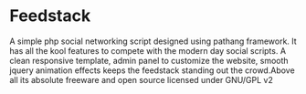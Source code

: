 Feedstack
=========

A simple php social networking script designed using pathang framework. It has all the kool features to compete with the modern day social scripts. A clean responsive template, admin panel to customize the website, smooth jquery animation effects keeps the feedstack standing out the crowd.Above all its absolute freeware and open source licensed under GNU/GPL v2
